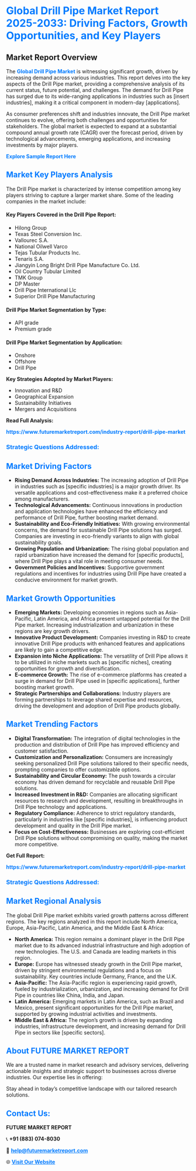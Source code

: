<h1 style="color: #007BFF;">Global Drill Pipe Market Report 2025-2033: Driving Factors, Growth Opportunities, and Key Players</h1>

<section id="overview">
<h2>Market Report Overview</h2>
<p>The <a href="https://www.futuremarketreport.com/industry-report/drill-pipe-market" style="color: #007BFF; text-decoration: none;"><strong>Global Drill Pipe Market</strong></a> is witnessing significant growth, driven by increasing demand across various industries. This report delves into the key aspects of the Drill Pipe market, providing a comprehensive analysis of its current status, future potential, and challenges. The demand for Drill Pipe has surged due to its wide-ranging applications in industries such as [insert industries], making it a critical component in modern-day [applications].</p>
<p>As consumer preferences shift and industries innovate, the Drill Pipe market continues to evolve, offering both challenges and opportunities for stakeholders. The global market is expected to expand at a substantial compound annual growth rate (CAGR) over the forecast period, driven by technological advancements, emerging applications, and increasing investments by major players.</p>
</section>

<section id="overview">
<p><a href="https://www.futuremarketreport.com/request-sample/reportId=128182" style="color: #007BFF; text-decoration: none;"><strong>Explore Sample Report Here</strong></a></p>
</section>

<section id="key-players">
<h2 style="color: #007BFF;">Market Key Players Analysis</h2>
<p>The Drill Pipe market is characterized by intense competition among key players striving to capture a larger market share. Some of the leading companies in the market include:</p>
<h4>Key Players Covered in the Drill Pipe Report:</h4>
<ul><li>Hilong Group</li><li>Texas Steel Conversion Inc.</li><li>Vallourec S.A.</li><li>National Oilwell Varco</li><li>Tejas Tubular Products Inc.</li><li>Tenaris S.A.</li><li>Jiangyin Long Bright Drill Pipe Manufacture Co. Ltd.</li><li>Oil Country Tubular Limited</li><li>TMK Group</li><li>DP Master</li><li>Drill Pipe International Llc</li><li>Superior Drill Pipe Manufacturing</li></ul>
<h4>Drill Pipe Market Segmentation by Type:</h4>
<ul><li>API grade</li><li>Premium grade</li></ul>

<h4>Drill Pipe Market Segmentation by Application:</h4>
<ul><li>Onshore</li><li>Offshore</li><li>Drill Pipe</li></ul>
<p><strong>Key Strategies Adopted by Market Players:</strong></p>
<ul>
<li>Innovation and R&D</li>
<li>Geographical Expansion</li>
<li>Sustainability Initiatives</li>
<li>Mergers and Acquisitions</li>
</ul>
</section>

<section>
<p><strong>Read Full Analysis: </strong></p><a href="https://www.futuremarketreport.com/industry-report/drill-pipe-market" style="color: #007BFF; text-decoration: none;"><strong>https://www.futuremarketreport.com/industry-report/drill-pipe-market</strong></a>
<h3 style="color: #007BFF;">Strategic Questions Addressed:</h3>
</section>

<section id="driving-factors">
<h2 style="color: #007BFF;">Market Driving Factors</h2>
<ul>
<li><strong>Rising Demand Across Industries:</strong> The increasing adoption of Drill Pipe in industries such as [specific industries] is a major growth driver. Its versatile applications and cost-effectiveness make it a preferred choice among manufacturers.</li>
<li><strong>Technological Advancements:</strong> Continuous innovations in production and application technologies have enhanced the efficiency and performance of Drill Pipe, further boosting market demand.</li>
<li><strong>Sustainability and Eco-Friendly Initiatives:</strong> With growing environmental concerns, the demand for sustainable Drill Pipe solutions has surged. Companies are investing in eco-friendly variants to align with global sustainability goals.</li>
<li><strong>Growing Population and Urbanization:</strong> The rising global population and rapid urbanization have increased the demand for [specific products], where Drill Pipe plays a vital role in meeting consumer needs.</li>
<li><strong>Government Policies and Incentives:</strong> Supportive government regulations and incentives for industries using Drill Pipe have created a conducive environment for market growth.</li>
</ul>
</section>

<section id="growth-opportunities">
<h2 style="color: #007BFF;">Market Growth Opportunities</h2>
<ul>
<li><strong>Emerging Markets:</strong> Developing economies in regions such as Asia-Pacific, Latin America, and Africa present untapped potential for the Drill Pipe market. Increasing industrialization and urbanization in these regions are key growth drivers.</li>
<li><strong>Innovative Product Development:</strong> Companies investing in R&D to create innovative Drill Pipe products with enhanced features and applications are likely to gain a competitive edge.</li>
<li><strong>Expansion into Niche Applications:</strong> The versatility of Drill Pipe allows it to be utilized in niche markets such as [specific niches], creating opportunities for growth and diversification.</li>
<li><strong>E-commerce Growth:</strong> The rise of e-commerce platforms has created a surge in demand for Drill Pipe used in [specific applications], further boosting market growth.</li>
<li><strong>Strategic Partnerships and Collaborations:</strong> Industry players are forming partnerships to leverage shared expertise and resources, driving the development and adoption of Drill Pipe products globally.</li>
</ul>
</section>

<section id="trending-factors">
<h2 style="color: #007BFF;">Market Trending Factors</h2>
<ul>
<li><strong>Digital Transformation:</strong> The integration of digital technologies in the production and distribution of Drill Pipe has improved efficiency and customer satisfaction.</li>
<li><strong>Customization and Personalization:</strong> Consumers are increasingly seeking personalized Drill Pipe solutions tailored to their specific needs, prompting companies to offer customizable options.</li>
<li><strong>Sustainability and Circular Economy:</strong> The push towards a circular economy has driven demand for recyclable and reusable Drill Pipe solutions.</li>
<li><strong>Increased Investment in R&D:</strong> Companies are allocating significant resources to research and development, resulting in breakthroughs in Drill Pipe technology and applications.</li>
<li><strong>Regulatory Compliance:</strong> Adherence to strict regulatory standards, particularly in industries like [specific industries], is influencing product development and quality in the Drill Pipe market.</li>
<li><strong>Focus on Cost-Effectiveness:</strong> Businesses are exploring cost-efficient Drill Pipe solutions without compromising on quality, making the market more competitive.</li>
</ul>
</section>

<section>
<p><strong>Get Full Report: </strong></p><a href="https://www.futuremarketreport.com/industry-report/drill-pipe-market" style="color: #007BFF; text-decoration: none;"><strong>https://www.futuremarketreport.com/industry-report/drill-pipe-market</strong></a>
<h3 style="color: #007BFF;">Strategic Questions Addressed:</h3>
</section>


<section id="regional-analysis">
<h2 style="color: #007BFF;">Market Regional Analysis</h2>
<p>The global Drill Pipe market exhibits varied growth patterns across different regions. The key regions analyzed in this report include North America, Europe, Asia-Pacific, Latin America, and the Middle East & Africa:</p>
<ul>
<li><strong>North America:</strong> This region remains a dominant player in the Drill Pipe market due to its advanced industrial infrastructure and high adoption of new technologies. The U.S. and Canada are leading markets in this region.</li>
<li><strong>Europe:</strong> Europe has witnessed steady growth in the Drill Pipe market, driven by stringent environmental regulations and a focus on sustainability. Key countries include Germany, France, and the U.K.</li>
<li><strong>Asia-Pacific:</strong> The Asia-Pacific region is experiencing rapid growth, fueled by industrialization, urbanization, and increasing demand for Drill Pipe in countries like China, India, and Japan.</li>
<li><strong>Latin America:</strong> Emerging markets in Latin America, such as Brazil and Mexico, present significant opportunities for the Drill Pipe market, supported by growing industrial activities and investments.</li>
<li><strong>Middle East & Africa:</strong> The region’s growth is driven by expanding industries, infrastructure development, and increasing demand for Drill Pipe in sectors like [specific sectors].</li>
</ul>
</section>

<footer>
<h2 style="color: #007BFF;">About FUTURE MARKET REPORT</h2>
<p>We are a trusted name in market research and advisory services, delivering actionable insights and strategic support to businesses across diverse industries. Our expertise lies in offering:</p>

<p>Stay ahead in today’s competitive landscape with our tailored research solutions.</p>

<h2 style="color: #007BFF;">Contact Us:</h2>
<p><strong>FUTURE MARKET REPORT</strong></p>
<p>📞 <strong>+91 (883) 074-8030</strong></p>
<p>📧 <strong><a href="mailto:help@futuremarketreport.com" style="color: #007BFF;">help@futuremarketreport.com</a></strong></p>
<p>🌐 <strong><a href="https://www.futuremarketreport.com/" style="color: #007BFF;">Visit Our Website</a></strong></p>
</footer>